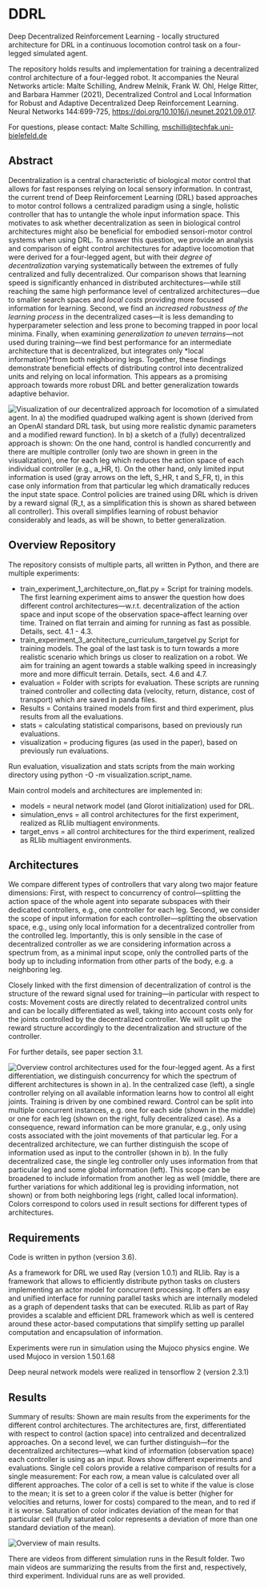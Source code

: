 # DDRL
Deep Decentralized Reinforcement Learning - locally structured architecture for DRL in a continuous locomotion control task on a four-legged simulated agent.

The repository holds results and implementation for training a decentralized control architecture of a four-legged robot. It accompanies the Neural Networks article: Malte Schilling, Andrew Melnik, Frank W. Ohl, Helge Ritter, and Barbara Hammer (2021), Decentralized Control and Local Information for Robust and Adaptive Decentralized Deep Reinforcement Learning. Neural Networks 144:699-725, https://doi.org/10.1016/j.neunet.2021.09.017.

For questions, please contact: Malte Schilling, mschilli@techfak.uni-bielefeld.de

## Abstract

Decentralization is a central characteristic of biological motor control that allows for fast responses relying on local sensory information. In contrast, the current trend of Deep Reinforcement Learning (DRL) based approaches to motor control follows a centralized paradigm using a single, holistic controller that has to untangle the whole input information space. This motivates to ask whether decentralization as seen in biological control architectures might also be beneficial for embodied sensori-motor control systems when using DRL. To answer this question, we provide an analysis and comparison of eight control architectures for adaptive locomotion that were derived for a four-legged agent, but with their *degree of decentralization* varying systematically between the extremes of fully centralized and fully decentralized. Our comparison shows that learning speed is significantly enhanced in distributed architectures—while still reaching the same high performance level of centralized architectures—due to smaller search spaces and *local costs* providing more focused information for learning. Second, we find an *increased robustness of the learning process* in the decentralized cases—it is less demanding to hyperparameter selection and less prone to becoming trapped in poor local minima. Finally, when examining *generalization to uneven terrains*—not used during training—we find best performance for an intermediate architecture that is decentralized, but integrates only *local information}*from both neighboring legs. Together, these findings demonstrate beneficial effects of distributing control into decentralized units and relying on local information. This appears as a promising approach towards more robust DRL and better generalization towards adaptive behavior.

![Visualization of our decentralized approach for locomotion of a simulated agent. In a) the modified quadruped walking agent is shown (derived from an OpenAI standard DRL task, but using more realistic dynamic parameters and a modified reward function). In b) a sketch of a (fully) decentralized approach is shown: On the one hand, control is handled concurrently and there are multiple controller (only two are shown in green in the visualization), one for each leg which reduces the action space of each individual controller (e.g., a_HR, t). On the other hand, only limited input information is used (gray arrows on the left, S_HR, t and S_FR, t), in this case only information from that particular leg which dramatically reduces the input state space. Control policies are trained using DRL which is driven by a reward signal (R_t, as a simplification this is shown as shared between all controller). This overall simplifies learning of robust behavior considerably and leads, as will be shown, to better generalization.](Results/Figures/Quantruped_Architecture.png)

## Overview Repository

The repository consists of multiple parts, all written in Python, and there are multiple experiments:

* train_experiment_1_architecture_on_flat.py = Script for training models.  The first learning experiment aims to answer the question how does different control architectures—w.r.t. decentralization of the action space and input scope of the observation space–affect learning over time. Trained on flat terrain and aiming for running as fast as possible. Details, sect. 4.1 - 4.3.
* train_experiment_3_architecture_curriculum_targetvel.py Script for training models. The goal of the last task is to turn towards a more realistic scenario which brings us closer to realization on a robot. We aim for training an agent towards a stable walking speed in increasingly more and more difficult terrain. Details, sect. 4.6 and 4.7.
* evaluation = Folder with scripts for evaluation. These scripts are running trained controller and collecting data (velocity, return, distance, cost of transport) which are saved in panda files.
* Results = Contains trained models from first and third experiment, plus results from all the evaluations.
* stats = calculating statistical comparisons, based on previously run evaluations.
* visualization = producing figures (as used in the paper), based on previously run evaluations.

Run evaluation, visualization and stats scripts from the main working directory using python -O -m visualization.script_name.

Main control models and architectures are implemented in:
* models = neural network model (and Glorot initialization) used for DRL.
* simulation_envs = all control architectures for the first experiment, realized as RLlib multiagent environments.
* target_envs = all control architectures for the third experiment, realized as RLlib multiagent environments.


## Architectures

We compare different types of controllers that vary along two major feature dimensions: First, with respect to concurrency of control—splitting the action space of the whole agent into separate subspaces with their dedicated controllers, e.g., one controller for each leg. Second, we consider the scope of input information for each controller—splitting the observation space, e.g., using only local information for a decentralized controller from the controlled leg. Importantly, this is only sensible in the case of decentralized controller as we are considering information across a spectrum from, as a minimal input scope, only the controlled parts of the body up to including information from other parts of the body, e.g. a neighboring leg. 

Closely linked with the first dimension of decentralization of control is the structure of the reward signal used for training—in particular with respect to costs: Movement costs are directly related to decentralized control units and can be locally differentiated as well, taking into account costs only for the joints controlled by the decentralized controller. We will split up the reward structure accordingly to the decentralization and structure of the controller.

For further details, see paper section 3.1.

![Overview control architectures used for the four-legged agent. As a first differentiation, we distinguish concurrency for which the spectrum of different architectures is shown in a). In the centralized case (left), a single controller relying on all available information learns how to control all eight joints. Training is driven by one combined reward. Control can be split into multiple concurrent instances, e.g. one for each side (shown in the middle) or one for each leg (shown on the right, fully decentralized case). As a consequence, reward information can be more granular, e.g., only using costs associated with the joint movements of that particular leg. For a decentralized architecture, we can further distinguish the scope of information used as input to the controller (shown in b). In the fully decentralized case, the single leg controller only uses information from that particular leg and some global information (left). This scope can be broadened to include information from another leg as well (middle, there are further variations for which additional leg is providing information, not shown) or from both neighboring legs (right, called local information). Colors correspond to colors used in result sections for different types of architectures.](Results/Figures/Architectures.png)

## Requirements

Code is written in python (version 3.6).

As a framework for DRL we used Ray (version 1.0.1) and RLlib. Ray is a framework that allows to efficiently distribute python tasks on clusters implementing an actor model for concurrent processing. It offers an easy and unified interface for running parallel tasks which are internally modeled as a graph of dependent tasks that can be executed. RLlib as part of Ray provides a scalable and efficient DRL framework which as well is centered around these actor-based computations that simplify setting up parallel computation and encapsulation of information.

Experiments were run in simulation using the Mujoco physics engine. We used Mujoco in version 1.50.1.68

Deep neural network models were realized in tensorflow 2 (version 2.3.1)

## Results

Summary of results: Shown are main results from the experiments for the different control architectures. The architectures are, first, differentiated with respect to control (action space) into centralized and decentralized approaches. On a second level, we can further distinguish—for the decentralized architectures—what kind of information (observation space) each controller is using as an input. Rows show different experiments and evaluations. Single cell colors provide a relative comparison of results for a single measurement: For each row, a mean value is calculated over all different approaches. The color of a cell is set to white if the value is close to the mean; it is set to a green color if the value is better (higher for velocities and returns, lower for costs) compared to the mean, and to red if it is worse. Saturation of color indicates deviation of the mean for that particular cell (fully saturated color represents a deviation of more than one standard deviation of the mean).

![Overview of main results.](Results/Figures/Results_summary.png)

There are videos from different simulation runs in the Result folder. Two main videos are summarizing the results from the first and, respectively, third experiment. Individual runs are as well provided.
